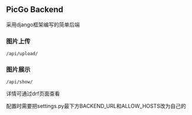 ## PicGo Backend
采用django框架编写的简单后端
### 图片上传
```
/api/upload/
```
### 图片展示
```
/api/show/
```
详情可通过drf页面查看

配置时需要把settings.py最下方BACKEND_URL和ALLOW_HOSTS改为自己的
